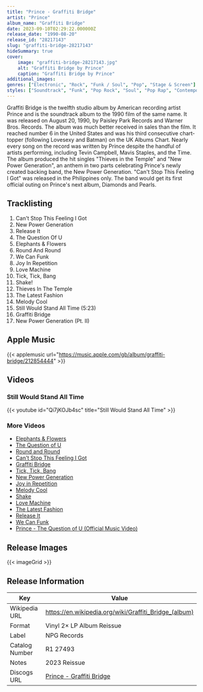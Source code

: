 ```yaml
---
title: "Prince - Graffiti Bridge"
artist: "Prince"
album_name: "Graffiti Bridge"
date: 2023-09-10T02:29:22.000000Z
release_date: "1990-08-20"
release_id: "28217143"
slug: "graffiti-bridge-28217143"
hideSummary: true
cover:
    image: "graffiti-bridge-28217143.jpg"
    alt: "Graffiti Bridge by Prince"
    caption: "Graffiti Bridge by Prince"
additional_images:
genres: ["Electronic", "Rock", "Funk / Soul", "Pop", "Stage & Screen"]
styles: ["Soundtrack", "Funk", "Pop Rock", "Soul", "Pop Rap", "Contemporary R&B"]
---
```


Graffiti Bridge is the twelfth studio album by American recording artist Prince and is the soundtrack album to the 1990 film of the same name. It was released on August 20, 1990, by Paisley Park Records and Warner Bros. Records.
The album was much better received in sales than the film. It reached number 6 in the United States and was his third consecutive chart-topper (following Lovesexy and Batman) on the UK Albums Chart. Nearly every song on the record was written by Prince despite the handful of artists performing, including Tevin Campbell, Mavis Staples, and the Time. The album produced the hit singles "Thieves in the Temple" and "New Power Generation", an anthem in two parts celebrating Prince's newly created backing band, the New Power Generation. "Can't Stop This Feeling I Got" was released in the Philippines only. The band would get its first official outing on Prince's next album, Diamonds and Pearls.


        
        
    


## Tracklisting
1. Can't Stop This Feeling I Got
2. New Power Generation
3. Release It
4. The Question Of U
5. Elephants & Flowers
6. Round And Round
7. We Can Funk
8. Joy In Repetition
9. Love Machine
10. Tick, Tick, Bang
11. Shake!
12. Thieves In The Temple
13. The Latest Fashion
14. Melody Cool
15. Still Would Stand All Time (5:23)
16. Graffiti Bridge
17. New Power Generation (Pt. II)

## Apple Music
{{< applemusic url="https://music.apple.com/gb/album/graffiti-bridge/212854444" >}}<br>


## Videos
### Still Would Stand All Time
{{< youtube id="Qi7jKOJb4sc" title="Still Would Stand All Time" >}}<br>
### More Videos

- [Elephants & Flowers](https://www.youtube.com/watch?v=6ZJ9khnbpIo)
- [The Question of U](https://www.youtube.com/watch?v=DZA-Rjt-_oo)
- [Round and Round](https://www.youtube.com/watch?v=a6GDXlyvxnk)
- [Can't Stop This Feeling I Got](https://www.youtube.com/watch?v=yM0u62fh7mE)
- [Graffiti Bridge](https://www.youtube.com/watch?v=wNMPLCLNriA)
- [Tick, Tick, Bang](https://www.youtube.com/watch?v=yxnpLqAWocI)
- [New Power Generation](https://www.youtube.com/watch?v=rzdrjDX4Uuo)
- [Joy in Repetition](https://www.youtube.com/watch?v=RdQqxHW5F5c)
- [Melody Cool](https://www.youtube.com/watch?v=vOrS5-IOOZU)
- [Shake](https://www.youtube.com/watch?v=joTIcGizOho)
- [Love Machine](https://www.youtube.com/watch?v=BtFS8OJj9b4)
- [The Latest Fashion](https://www.youtube.com/watch?v=E0cfnQnvfRc)
- [Release It](https://www.youtube.com/watch?v=pnG5PErxR6Q)
- [We Can Funk](https://www.youtube.com/watch?v=5o6I_ycxDqo)
- [Prince - The Question of U (Official Music Video)](https://www.youtube.com/watch?v=lwRKFQaWaBM)

## Release Images
{{< imageGrid >}}

## Release Information
|  Key           | Value                                                |
| ---------------| ---------------------------------------------------- |
| Wikipedia URL | https://en.wikipedia.org/wiki/Graffiti_Bridge_(album) |
| Format         | Vinyl 2× LP Album Reissue |
| Label          | NPG Records |
| Catalog Number | R1 27493 |
| Notes | 2023 Reissue |
| Discogs URL    | [Prince - Graffiti Bridge](https://www.discogs.com/release/28217143-Prince-Graffiti-Bridge) |